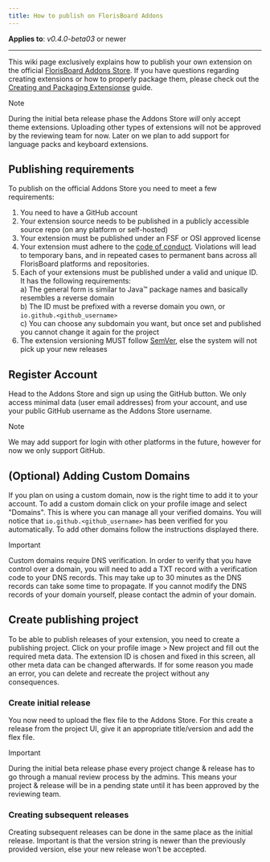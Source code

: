 ```yaml
---
title: How to publish on FlorisBoard Addons
---
```


**Applies to**: _v0.4.0-beta03_ or newer

---

This wiki page exclusively explains how to publish your own extension on the official [FlorisBoard Addons Store][store_url]. If you have questions regarding creating extensions or how to properly package them, please check out the [Creating and Packaging Extensionse](https://github.com/florisboard/florisboard/wiki/Creating-and-Packaging-Extensions) guide.

> [!NOTE]
> During the initial beta release phase the Addons Store _will_ only accept theme extensions. Uploading other types of extensions will not be approved by the reviewing team for now. Later on we plan to add support for language packs and keyboard extensions.

## Publishing requirements

To publish on the official Addons Store you need to meet a few requirements:
1) You need to have a GitHub account
2) Your extension source needs to be published in a publicly accessible source repo (on any platform or self-hosted)
3) Your extension must be published under an FSF or OSI approved license
4) Your extension must adhere to the [code of conduct](https://github.com/florisboard/florisboard/blob/master/CODE_OF_CONDUCT.md). Violations will lead to temporary bans, and in repeated cases to permanent bans across all FlorisBoard platforms and repositories.
5) Each of your extensions must be published under a valid and unique ID. It has the following requirements:<br>
   a) The general form is similar to Java™ package names and basically resembles a reverse domain<br>
   b) The ID must be prefixed with a reverse domain you own, or `io.github.<github_username>`<br>
   c) You can choose any subdomain you want, but once set and published you cannot change it again for the project
6) The extension versioning MUST follow [SemVer](https://semver.org/), else the system will not pick up your new releases

## Register Account

Head to the Addons Store and sign up using the GitHub button. We only access minimal data (user email addresses) from your account, and use your public GitHub username as the Addons Store username.

> [!NOTE]
> We may add support for login with other platforms in the future, however for now we only support GitHub.

## (Optional) Adding Custom Domains
If you plan on using a custom domain, now is the right time to add it to your account.
To add a custom domain click on your profile image and select "Domains". This is where you can manage all your verified domains. You will notice that `io.github.<github_username>` has been verified for you automatically.
To add other domains follow the instructions displayed there.

> [!IMPORTANT]
> Custom domains require DNS verification. In order to verify that you have control over a domain, you will need to add a TXT record with a verification code to your DNS records. This may take up to 30 minutes as the DNS records can take some time to propagate. If you cannot modify the DNS records of your domain yourself, please contact the admin of your domain.

## Create publishing project

To be able to publish releases of your extension, you need to create a publishing project. Click on your profile image > New project and fill out the required meta data. The extension ID is chosen and fixed in this screen, all other meta data can be changed afterwards. If for some reason you made an error, you can delete and recreate the project without any consequences.

### Create initial release

You now need to upload the flex file to the Addons Store. For this create a release from the project UI, give it an appropriate title/version and add the flex file.

> [!IMPORTANT]
> During the initial beta release phase every project change & release has to go through a manual review process by the admins. This means your project & release will be in a pending state until it has been approved by the reviewing team.

### Creating subsequent releases

Creating subsequent releases can be done in the same place as the initial release. Important is that the version string is newer than the previously provided version, else your new release won't be accepted.


[store_url]: https://beta.addons.florisboard.org
